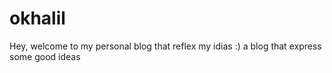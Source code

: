 # okhalil
Hey, welcome to my personal blog that reflex my idias :)
a blog that express some good ideas
